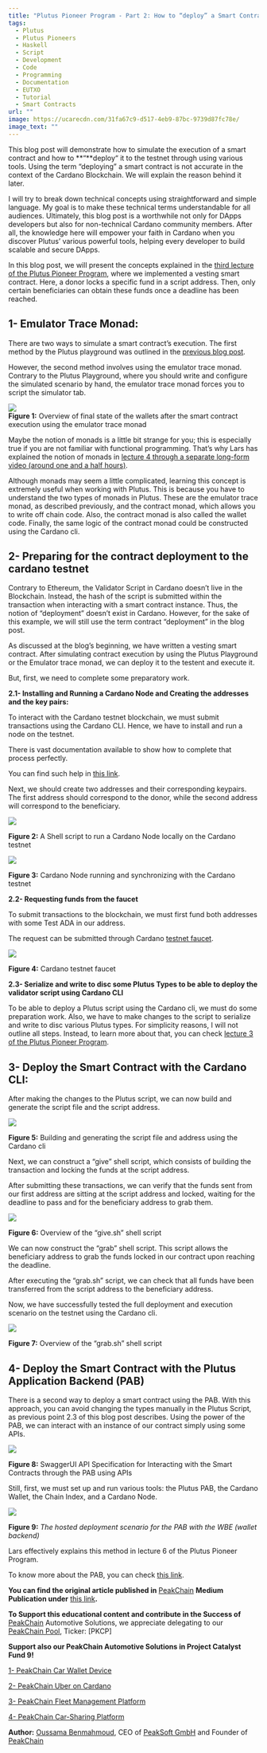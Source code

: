 ```yaml
---
title: "Plutus Pioneer Program - Part 2: How to “deploy” a Smart Contract in Cardano"
tags:
  - Plutus
  - Plutus Pioneers
  - Haskell
  - Script
  - Development
  - Code
  - Programming
  - Documentation
  - EUTXO
  - Tutorial
  - Smart Contracts
url: ""
image: https://ucarecdn.com/31fa67c9-d517-4eb9-87bc-9739d87fc78e/
image_text: ""
---
```


This blog post will demonstrate how to simulate the execution of a smart contract and how to **“**deploy“ it to the testnet through using various tools. Using the term “deploying” a smart contract is not accurate in the context of the Cardano Blockchain. We will explain the reason behind it later.

I will try to break down technical concepts using straightforward and simple language. My goal is to make these technical terms understandable for all audiences. Ultimately, this blog post is a worthwhile not only for DApps developers but also for non-technical Cardano community members. After all, the knowledge here will empower your faith in Cardano when you discover Plutus’ various powerful tools, helping every developer to build scalable and secure DApps.

In this blog post, we will present the concepts explained in the [third lecture of the Plutus Pioneer Program](https://www.youtube.com/playlist?list=PLNEK_Ejlx3x2zxcfoVGARFExzOHwXFCCL), where we implemented a vesting smart contract. Here, a donor locks a specific fund in a script address. Then, only certain beneficiaries can obtain these funds once a deadline has been reached.

## **1- Emulator Trace Monad:**

There are two ways to simulate a smart contract’s execution. The first method by the Plutus playground was outlined in the [previous blog post](https://medium.com/peakchain/building-on-cardano-my-whole-journey-part-5-the-plutus-pioneer-program-understanding-the-874064b216b7).

However, the second method involves using the emulator trace monad. Contrary to the Plutus Playground, where you should write and configure the simulated scenario by hand, the emulator trace monad forces you to script the simulator tab.  
  
![](https://ucarecdn.com/0bc13143-642d-441f-b035-c367eb928eba/-/preview/-/format/auto/-/quality/smart/)  
**Figure 1:** Overview of final state of the wallets after the smart contract execution using the emulator trace monad

Maybe the notion of monads is a little bit strange for you; this is especially true if you are not familiar with functional programming. That’s why Lars has explained the notion of monads in [lecture 4 through a separate long-form video (around one and a half hours)](https://www.youtube.com/watch?v=f2w-MB3X4a0&list=PLNEK_Ejlx3x230-g-U02issX5BiWAgmSi&index=3).

Although monads may seem a little complicated, learning this concept is extremely useful when working with Plutus. This is because you have to understand the two types of monads in Plutus. These are the emulator trace monad, as described previously, and the contract monad, which allows you to write off chain code. Also, the contract monad is also called the wallet code. Finally, the same logic of the contract monad could be constructed using the Cardano cli.

## **2- Preparing for the contract deployment to the cardano testnet**

Contrary to Ethereum, the Validator Script in Cardano doesn’t live in the Blockchain. Instead, the hash of the script is submitted within the transaction when interacting with a smart contract instance. Thus, the notion of “deployment” doesn’t exist in Cardano. However, for the sake of this example, we will still use the term contract “deployment” in the blog post.

As discussed at the blog’s beginning, we have written a vesting smart contract. After simulating contract execution by using the Plutus Playground or the Emulator trace monad, we can deploy it to the testent and execute it.

But, first, we need to complete some preparatory work.

**2.1- Installing and Running a Cardano Node and Creating the addresses and the key pairs:**

To interact with the Cardano testnet blockchain, we must submit transactions using the Cardano CLI. Hence, we have to install and run a node on the testnet.

There is vast documentation available to show how to complete that process perfectly.

You can find such help in [this link](https://developers.cardano.org/docs/get-started/installing-cardano-node).

Next, we should create two addresses and their corresponding keypairs. The first address should correspond to the donor, while the second address will correspond to the beneficiary.

![](https://ucarecdn.com/de307f4a-110e-460e-9a51-cd28ef7f9314/-/preview/-/format/auto/-/quality/smart/)

**Figure 2:** A Shell script to run a Cardano Node locally on the Cardano testnet

![](https://ucarecdn.com/bc2ea628-cb4a-42cf-a7c7-144923506842/-/preview/-/format/auto/-/quality/smart/)

**Figure 3:** Cardano Node running and synchronizing with the Cardano testnet

**2.2- Requesting funds from the faucet**

To submit transactions to the blockchain, we must first fund both addresses with some Test ADA in our address.

The request can be submitted through Cardano [testnet faucet](https://testnets.cardano.org/en/testnets/cardano/tools/faucet/).

![](https://ucarecdn.com/0fc04aa1-7559-4e6c-ac53-c7a959f61113/-/preview/-/format/auto/-/quality/smart/)

**Figure 4:** Cardano testnet faucet

**2.3- Serialize and write to disc some Plutus Types to be able to deploy the validator script using Cardano CLI**

To be able to deploy a Plutus script using the Cardano cli, we must do some preparation work. Also, we have to make changes to the script to serialize and write to disc various Plutus types. For simplicity reasons, I will not outline all steps. Instead, to learn more about that, you can check [lecture 3 of the Plutus Pioneer Program](https://www.youtube.com/playlist?list=PLNEK_Ejlx3x2zxcfoVGARFExzOHwXFCCL).

## **3- Deploy the Smart Contract with the Cardano CLI:**

After making the changes to the Plutus script, we can now build and generate the script file and the script address.

![](https://ucarecdn.com/8ea06d02-93e4-4784-a043-6683e82ac8bd/-/preview/-/format/auto/-/quality/smart/)

**Figure 5:** Building and generating the script file and address using the Cardano cli

Next, we can construct a “give” shell script, which consists of building the transaction and locking the funds at the script address.

After submitting these transactions, we can verify that the funds sent from our first address are sitting at the script address and locked, waiting for the deadline to pass and for the beneficiary address to grab them.

![](https://ucarecdn.com/da4fc124-3862-4451-8232-eb104be7cacb/-/preview/-/format/auto/-/quality/smart/)

**Figure 6:** Overview of the “give.sh” shell script

We can now construct the “grab” shell script. This script allows the beneficiary address to grab the funds locked in our contract upon reaching the deadline.

After executing the “grab.sh” script, we can check that all funds have been transferred from the script address to the beneficiary address.

Now, we have successfully tested the full deployment and execution scenario on the testnet using the Cardano cli.

![](https://ucarecdn.com/5184baff-fd2c-4a10-bed3-0f26dd00c675/-/preview/-/format/auto/-/quality/smart/)

**Figure 7:** Overview of the “grab.sh” shell script

## **4- Deploy the Smart Contract with the Plutus Application Backend (PAB)**

There is a second way to deploy a smart contract using the PAB. With this approach, you can avoid changing the types manually in the Plutus Script, as previous point 2.3 of this blog post describes. Using the power of the PAB, we can interact with an instance of our contract simply using some APIs.

![](https://ucarecdn.com/66a17c18-251d-4e06-bc5e-b185804f1dcc/-/preview/-/format/auto/-/quality/smart/)

**Figure 8:** SwaggerUI API Specification for Interacting with the Smart Contracts through the PAB using APIs

Still, first, we must set up and run various tools: the Plutus PAB, the Cardano Wallet, the Chain Index, and a Cardano Node.

![](https://ucarecdn.com/ee7eadda-2ab0-4b56-8daa-76d920180129/-/preview/-/format/auto/-/quality/smart/)

**Figure 9:** _The hosted deployment scenario for the PAB with the WBE (wallet backend)_

Lars effectively explains this method in lecture 6 of the Plutus Pioneer Program.

To know more about the PAB, you can check [this link](https://plutus-apps.readthedocs.io/en/latest/plutus/explanations/pab.html).

**You can find the original article published in** [PeakChain](https://medium.com/peakchain) **Medium Publication under** [this link](https://medium.com/peakchain/building-on-cardano-my-whole-journey-part-6-the-plutus-pioneer-program-how-to-deploy-a-b51bd6e99d05)**.**

**To Support this educational content and contribute in the Success of** [PeakChain](https://peak-chain.com/) Automotive Solutions, we appreciate delegating to our [PeakChain Pool](https://www.peakchain-pool.com/), Ticker: \[PKCP\]

**Support also our PeakChain Automotive Solutions in Project Catalyst Fund 9!**

[1- PeakChain Car Wallet Device](https://cardano.ideascale.com/c/idea/414249)

[2- PeakChain Uber on Cardano](https://cardano.ideascale.com/c/idea/414255)

[3- PeakChain Fleet Management Platform](https://cardano.ideascale.com/c/idea/414216)

[4- PeakChain Car-Sharing Platform](https://cardano.ideascale.com/c/idea/414199)

**Author:** [Oussama Benmahmoud](https://twitter.com/@oussbenma), CEO of [PeakSoft GmbH](https://peak-soft.de/) and Founder of [PeakChain](https://peak-chain.com/)
